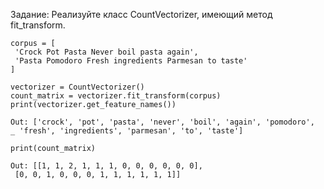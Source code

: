 Задание: Реализуйте класс CountVectorizer, имеющий метод fit_transform.

```
corpus = [
 'Crock Pot Pasta Never boil pasta again',
 'Pasta Pomodoro Fresh ingredients Parmesan to taste'
]

vectorizer = CountVectorizer()
count_matrix = vectorizer.fit_transform(corpus)
print(vectorizer.get_feature_names())

Out: ['crock', 'pot', 'pasta', 'never', 'boil', 'again', 'pomodoro',
_ 'fresh', 'ingredients', 'parmesan', 'to', 'taste']

print(count_matrix)

Out: [[1, 1, 2, 1, 1, 1, 0, 0, 0, 0, 0, 0],
 [0, 0, 1, 0, 0, 0, 1, 1, 1, 1, 1, 1]]
 ```
